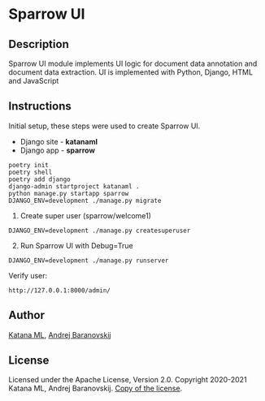 # Sparrow UI

## Description

Sparrow UI module implements UI logic for document data annotation and document data extraction. UI is implemented with Python, Django, HTML and JavaScript

## Instructions

Initial setup, these steps were used to create Sparrow UI. 

* Django site - **katanaml**
* Django app - **sparrow**

```
poetry init
poetry shell
poetry add django
django-admin startproject katanaml .
python manage.py startapp sparrow
DJANGO_ENV=development ./manage.py migrate
```

1. Create super user (sparrow/welcome1)

```
DJANGO_ENV=development ./manage.py createsuperuser
```

2. Run Sparrow UI with Debug=True

```
DJANGO_ENV=development ./manage.py runserver
```

Verify user:

```
http://127.0.0.1:8000/admin/
```

## Author

[Katana ML](https://katanaml.io), [Andrej Baranovskij](https://github.com/abaranovskis-redsamurai)

## License

Licensed under the Apache License, Version 2.0. Copyright 2020-2021 Katana ML, Andrej Baranovskij. [Copy of the license](https://github.com/katanaml/sparrow/blob/main/LICENSE).
